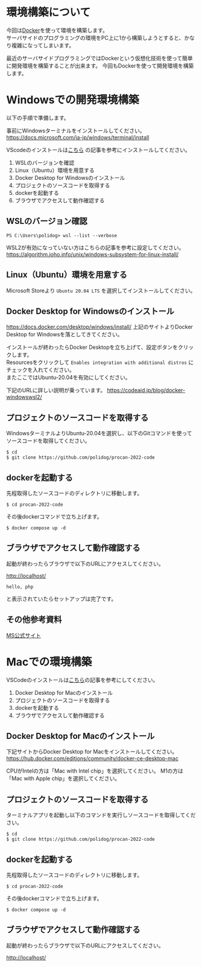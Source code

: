 # 環境構築について

今回は[Docker](https://www.docker.com/)を使って環境を構築します。  
サーバサイドのプログラミングの環境をPC上に1から構築しようとすると、かなり複雑になってしまいます。

最近のサーバサイドプログラミングではDockerという仮想化技術を使って簡単に開発環境を構築することが出来ます。
今回もDockerを使って開発環境を構築します。


# Windowsでの開発環境構築

以下の手順で準備します。

事前にWindowsターミナルをインストールしてください。
https://docs.microsoft.com/ja-jp/windows/terminal/install


VScodeのインストールは[こちら](https://www.javadrive.jp/vscode/install/index1.html) の記事を参考にインストールしてください。



1. WSLのバージョンを確認
1. Linux（Ubuntu）環境を用意する
1. Docker Desktop for Windowsのインストール
1. プロジェクトのソースコードを取得する
1. dockerを起動する
1. ブラウザでアクセスして動作確認する


## WSLのバージョン確認

```
PS C:\Users\polidog> wsl --list --verbose
```

WSL2が有効になっていない方はこちらの記事を参考に設定してください。
https://algorithm.joho.info/unix/windows-subsystem-for-linux-install/


## Linux（Ubuntu）環境を用意する

Microsoft Storeより `Ubuntu 20.04 LTS` を選択してインストールしてください。


## Docker Desktop for Windowsのインストール

https://docs.docker.com/desktop/windows/install/
上記のサイトよりDocker Desktop for Windowsを落としてきてください。


インストールが終わったらDocker Desktopを立ち上げて、設定ボタンをクリックします。  
Resourcesをクリックして `Enables integration with additional distros` にチェックを入れてください。  
またここではUbuntu-20.04を有効にしてください。  

下記のURLに詳しい説明が乗っています。
https://codeaid.jp/blog/docker-windowswsl2/

## プロジェクトのソースコードを取得する

WindowsターミナルよりUbuntu-20.04を選択し、以下のGitコマンドを使ってソースコードを取得してください。

```
$ cd
$ git clone https://github.com/polidog/procan-2022-code
```

## dockerを起動する

先程取得したソースコードのディレクトリに移動します。

```
$ cd procan-2022-code
```

その後dockerコマンドで立ち上げます。


```
$ docker compose up -d
```


## ブラウザでアクセスして動作確認する

起動が終わったらブラウザで以下のURLにアクセスしてください。

[http://localhost/](http://localhost/)


```
hello, php
```

と表示されていたらセットアップは完了です。


## その他参考資料

[MS公式サイト](https://docs.microsoft.com/ja-jp/windows/wsl/tutorials/wsl-containers)

# Macでの環境構築

VSCodeのインストールは[こちら](https://www602.math.ryukoku.ac.jp/Prog1/vscode-mac.html)の記事を参考にしてください。


1. Docker Desktop for Macのインストール
1. プロジェクトのソースコードを取得する
1. dockerを起動する
1. ブラウザでアクセスして動作確認する

## Docker Desktop for Macのインストール

 下記サイトからDocker Desktop for Macをインストールしてください。
 https://hub.docker.com/editions/community/docker-ce-desktop-mac
 
 CPUがIntelの方は「Mac with Intel chip」を選択してください。
 M1の方は「Mac with Apple chip」を選択してください。
 
## プロジェクトのソースコードを取得する
 
ターミナルアプリを起動し以下のコマンドを実行しソースコードを取得してください。
 
 ```
$ cd
$ git clone https://github.com/polidog/procan-2022-code
```

## dockerを起動する

先程取得したソースコードのディレクトリに移動します。

```
$ cd procan-2022-code
```
 
その後dockerコマンドで立ち上げます。


```
$ docker compose up -d
```


## ブラウザでアクセスして動作確認する

起動が終わったらブラウザで以下のURLにアクセスしてください。

[http://localhost/](http://localhost/)

 
 


